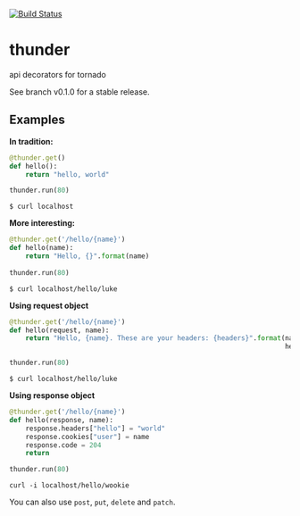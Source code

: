 [![Build Status](https://travis-ci.org/r0fls/thunder.png)](https://travis-ci.org/r0fls/thunder)
# thunder
api decorators for tornado

See branch v0.1.0 for a stable release.

## Examples

**In tradition:**
```python
@thunder.get()
def hello():
    return "hello, world"

thunder.run(80)
```

```
$ curl localhost
```

**More interesting:**
```python
@thunder.get('/hello/{name}')
def hello(name):
    return "Hello, {}".format(name)
    
thunder.run(80)
```

```
$ curl localhost/hello/luke
```

**Using request object**

```python
@thunder.get('/hello/{name}')
def hello(request, name):
    return "Hello, {name}. These are your headers: {headers}".format(name=name,
                                                                     headers=request.headers)

thunder.run(80)
```

```
$ curl localhost/hello/luke
```

**Using response object**

```python
@thunder.get('/hello/{name}')
def hello(response, name):
    response.headers["hello"] = "world"
    response.cookies["user"] = name
    response.code = 204
    return

thunder.run(80)
```

```
curl -i localhost/hello/wookie
```

You can also use `post`, `put`, `delete` and `patch`.
